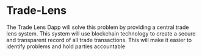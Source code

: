 # Trade-Lens
The Trade Lens Dapp will solve this problem by providing a central trade lens system. This system will use blockchain technology to create a secure and transparent record of all trade transactions. This will make it easier to identify problems and hold parties accountable
